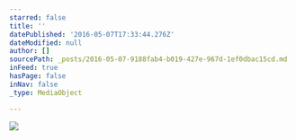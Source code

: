 ```yaml
---
starred: false
title: ''
datePublished: '2016-05-07T17:33:44.276Z'
dateModified: null
author: []
sourcePath: _posts/2016-05-07-9188fab4-b019-427e-967d-1ef0dbac15cd.md
inFeed: true
hasPage: false
inNav: false
_type: MediaObject

---
```

![](https://the-grid-user-content.s3-us-west-2.amazonaws.com/10240611-19ac-4081-90b4-4c844fdc34c2.jpg)